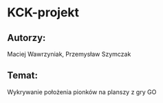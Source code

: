 # KCK-projekt

## Autorzy:
Maciej Wawrzyniak, Przemysław Szymczak
## Temat:
Wykrywanie położenia pionków na planszy z gry GO
